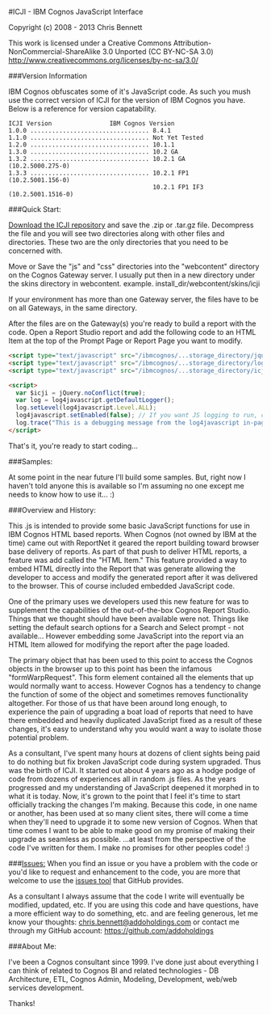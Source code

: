 ﻿#ICJI - IBM Cognos JavaScript Interface


Copyright (c) 2008 - 2013 Chris Bennett 

This work is licensed under a Creative Commons 
  Attribution-NonCommercial-ShareAlike 3.0 Unported (CC BY-NC-SA 3.0)
http://www.creativecommons.org/licenses/by-nc-sa/3.0/


###Version Information

IBM Cognos obfuscates some of it's JavaScript code. As such you mush use the correct
version of ICJI for the version of IBM Cognos you have.  Below is a reference 
for version capatability.

	ICJI Version				IBM Cognos Version
	1.0.0 ................................. 8.4.1
	1.1.0 ................................. Not Yet Tested
	1.2.0 ................................. 10.1.1 
	1.3.0 ................................. 10.2 GA
	1.3.2 ................................. 10.2.1 GA       (10.2.5000.275-0)
	1.3.3 ................................. 10.2.1 FP1      (10.2.5001.156-0)
	                                        10.2.1 FP1 IF3  (10.2.5001.1516-0)

###Quick Start:

[Download the ICJI repository](https://github.com/addoholdings/icji/downloads) 
and save the .zip or .tar.gz file. Decompress the 
file and you will see two directories along with other files and directories. 
These two are the only directories that you need to be concerned with.

Move or Save the "js" and "css" directories into the "webcontent" directory 
on the Cognos Gateway server. I usually put then in a new directory under 
the skins directory in webcontent. 
example. install_dir/webcontent/skins/icji

If your environment has more than one Gateway server, the files have to be on 
all Gateways, in the same directory.

After the files are on the Gateway(s) you're ready to build a report with the 
code. Open a Report Studio report and add the following code to an HTML Item 
at the top of the Prompt Page or Report Page you want to modify.

```html
<script type="text/javascript" src="/ibmcognos/...storage_directory/jquery-1.7.1.min.js"></script>
<script type="text/javascript" src="/ibmcognos/...storage_directory/log4javascript.js"></script>
<script type="text/javascript" src="/ibmcognos/...storage_directory/icji-1.1.0.min.js"></script>

<script>
  var $icji = jQuery.noConflict(true);
  var log = log4javascript.getDefaultLogger();
  log.setLevel(log4javascript.Level.ALL);
  log4javascript.setEnabled(false); // If you want JS logging to run, comment this line.
  log.trace("This is a debugging message from the log4javascript in-page page");
</script>
```

That's it, you're ready to start coding...


###Samples:

At some point in the near future I'll build some samples. But, right now I 
haven't told anyone this is available so I'm assuming no one except me 
needs to know how to use it... :)


###Overview and History:

This .js is intended to provide some basic JavaScript functions for use in 
IBM Cognos HTML based reports. When Cognos (not owned by IBM at the time) came 
out with ReportNet it geared the report building toward browser base delivery
of reports. As part of that push to deliver HTML reports, a feature was add 
called the "HTML Item." This feature provided a way to embed HTML directly into
the Report that was generate allowing the developer to access and modify the 
generated report after it was delivered to the browser. This of course included
embedded JavaScript code.

One of the primary uses we developers used this new feature for was to 
supplement the capabilities of the out-of-the-box Cognos Report Studio. Things
that we thought should have been available were not. Things like setting the 
default search options for a Search and Select prompt - not available... 
However embedding some JavaScript into the report via an HTML Item allowed 
for modifying the report after the page loaded. 

The primary object that has been used to this point to access the Cognos objects
in the browser up to this point has been the infamous "formWarpRequest". This 
form element contained all the elements that up would normally want to access. 
However Cognos has a tendency to change the function of some of the object and 
sometimes removes functionality altogether. For those of us that have been 
around long enough, to experience the pain of upgrading a boat load of reports 
that need to have there embedded and heavily duplicated JavaScript fixed 
as a result of these changes, it's easy to understand why you would want a way 
to isolate those potential problem.

As a consultant, I've spent many hours at dozens of client sights being paid 
to do nothing but fix broken JavaScript code during system upgraded. Thus was 
the birth of ICJI. It started out about 4 years ago as a hodge podge of code 
from dozens of experiences all in random .js files. As the years progressed 
and my understanding of JavaScript deepened it morphed in to what it is today.
Now, it's grown to the point that I feel it's time to start officially 
tracking the changes I'm making. Because this code, in one name or another, 
has been used at so many client sites, there will come a time when they'll 
need to upgrade it to some new version of Cognos. When that time comes I want
to be able to make good on my promise of making their upgrade as seamless as
possible. ...at least from the perspective of the code I've written for them. 
I make no promises for other peoples code! :)

###[Issues:](https://github.com/addoholdings/icji/issues) 
When you find an issue or you have a problem with the code or you'd like to request 
and enhancement to the code, you are more that welcome to use the 
[issues tool](https://github.com/addoholdings/icji/issues) that GitHub provides.

As a consultant I always assume that the code I write will eventually be modified, 
updated, etc. If you are using this code and have questions, have 
a more efficient way to do something, etc. and are feeling generous, let me 
know your thoughts: chris.bennett@addoholdings.com or contact me through 
my GitHub account:  https://github.com/addoholdings

###About Me:

I've been a Cognos consultant since 1999. I've done just about everything I can
think of related to Cognos BI and related technologies - DB Architecture, ETL, 
Cognos Admin, Modeling, Development, web/web services development.  

Thanks!



